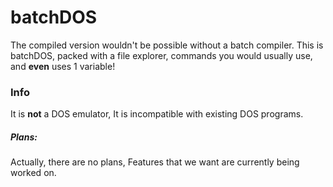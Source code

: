 # batchDOS
The compiled version wouldn't be possible without a batch compiler.
This is batchDOS, packed with a file explorer, commands you would usually use, and **even** uses 1 variable!

### Info
It is **not** a DOS emulator, It is incompatible with existing DOS programs.

##### Plans:
Actually, there are no plans, Features that we want are currently being worked on.
